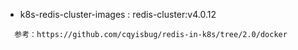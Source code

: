 - k8s-redis-cluster-images : redis-cluster:v4.0.12

````
  参考：https://github.com/cqyisbug/redis-in-k8s/tree/2.0/docker
````
